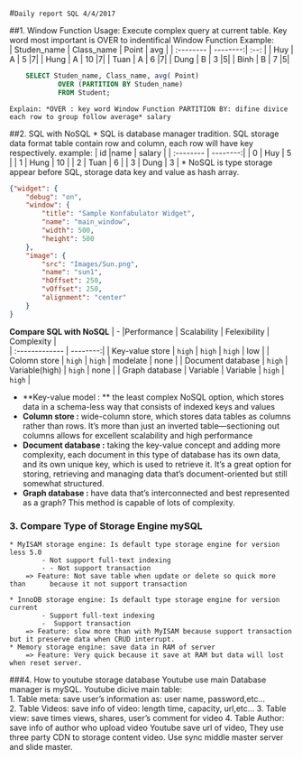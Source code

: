 #`Daily report SQL 4/4/2017`




##1. Window Function
	Usage: Execute complex query at current table.
	Key word most important is OVER to indentifical Window Function
	Example:  
| Studen_name | Class_name | Point  | avg |
| :-------- | --------:| :--: |
| Huy  | A | 5  |7|
| Hung | A | 10 |7|
| Tuan | A | 6  |7|
| Dung | B | 3  |5|
| Binh | B | 7  |5|
``` SQL
	SELECT Studen_name, Class_name, avg( Point) 
			OVER (PARTITION BY Studen_name) 
			FROM Student;
```
	Explain: *OVER : key word Window Function PARTITION BY: difine divice each row to group follow average* salary
##2. SQL with NoSQL
	* SQL is database manager tradition.  SQL storage data format table contain row and column, each row will have key respectively. 
	example: 
| id |name | salary  | 
| :-------- | --------:|
| 0 | Huy | 5  |
| 1 | Hung | 10 |
| 2 | Tuan | 6  |
| 3 | Dung | 3  |
	* NoSQL is type storage appear before SQL, storage data key and value as hash array.
```  json
{"widget": {
    "debug": "on",
    "window": {
        "title": "Sample Konfabulator Widget",
        "name": "main_window",
        "width": 500,
        "height": 500
    },
    "image": { 
        "src": "Images/Sun.png",
        "name": "sun1",
        "hOffset": 250,
        "vOffset": 250,
        "alignment": "center"
    }
}
``` 
**Compare SQL with NoSQL**
| - |Performance | Scalability  | Felexibility | Complexity |  
| :------------- | --------:|
| Key-value store | `high` | `high`  | `high` | low |
| Colomn store | `high` | `high` | modelate | none |
| Document database | `high` | Variable(high)  | `high` | none |
| Graph database | Variable | Variable  | `high` | `high` |
 * **Key-value model : **   the least complex NoSQL option, which stores data in a schema-less way that consists of indexed keys and values
 * **Column store :** wide-column store, which stores data tables as columns rather than rows. It’s more than just an inverted table—sectioning out columns allows for excellent scalability and high performance
 * **Document database :** taking the key-value concept and adding more complexity, each document in this type of database has its own data, and its own unique key, which is used to retrieve it. It’s a great option for storing, retrieving and managing data that’s document-oriented but still somewhat structured.
 * **Graph database :** have data that’s interconnected and best represented as a graph? This method is capable of lots of complexity.


### 3. Compare Type of Storage Engine mySQL
	* MyISAM storage engine: Is default type storage engine for version less 5.0
			- Not support full-text indexing
			- - Not support transaction
		=> Feature: Not save table when update or delete so quick more than 	 because it not support transaction

	* InnoDB storage engine: Is default type storage engine for version current
			- Support full-text indexing
			-  Support transaction
		=> Feature: slow more than with MyISAM because support transaction but it preserve data when CRUD interrupt.
	* Memory storage engine: save data in RAM of server
		=> Feature: Very quick because it save at RAM but data will lost 	when reset server.
###4. How to youtube storage database
	Youtube use main Database manager is mySQL.	
	Youtube dicive main table:		
		1. Table meta: save user’s information as: user name, 				password,etc...		
		2. Table Videos: save info of video: length time, capacity, url,etc…
		3. Table view: save times views, shares, user’s comment for video
		4. Table Author: save info of author who upload video
	Youtube save url of video, They use three party CDN to storage content video. Use sync middle master server and slide master.



